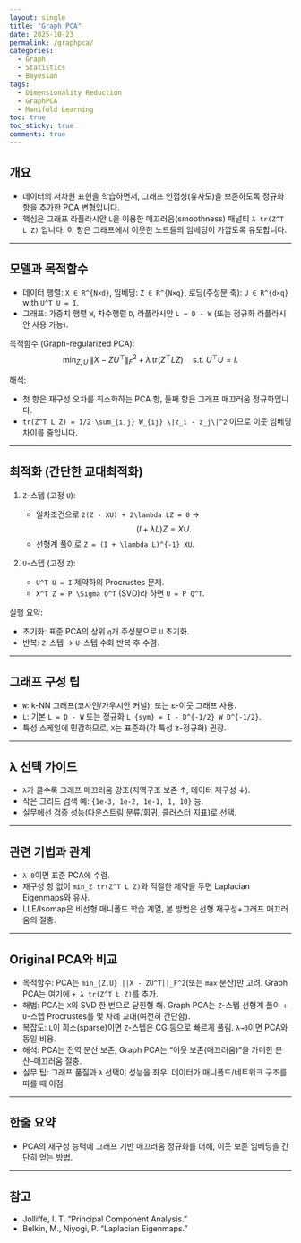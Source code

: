 ```yaml
---
layout: single
title: "Graph PCA"
date: 2025-10-23
permalink: /graphpca/
categories:
  - Graph
  - Statistics
  - Bayesian
tags:
  - Dimensionality Reduction
  - GraphPCA
  - Manifold Learning
toc: true
toc_sticky: true
comments: true
---
```


## 개요
- 데이터의 저차원 표현을 학습하면서, 그래프 인접성(유사도)을 보존하도록 정규화 항을 추가한 PCA 변형입니다.
- 핵심은 그래프 라플라시안 `L`을 이용한 매끄러움(smoothness) 패널티 `λ tr(Z^T L Z)` 입니다. 이 항은 그래프에서 이웃한 노드들의 임베딩이 가깝도록 유도합니다.

---

## 모델과 목적함수
- 데이터 행렬: `X ∈ R^{N×d}`, 임베딩: `Z ∈ R^{N×q}`, 로딩(주성분 축): `U ∈ R^{d×q}` with `U^T U = I`.
- 그래프: 가중치 행렬 `W`, 차수행렬 `D`, 라플라시안 `L = D - W` (또는 정규화 라플라시안 사용 가능).

목적함수 (Graph-regularized PCA):
$$
\min_{Z, U} \; \|X - Z U^\top\|_F^2 
\; + \; \lambda\,\mathrm{tr}(Z^\top L Z)
\quad\text{s.t. } U^\top U = I.
$$

해석:
- 첫 항은 재구성 오차를 최소화하는 PCA 항, 둘째 항은 그래프 매끄러움 정규화입니다.
- `tr(Z^T L Z) = 1/2 \sum_{i,j} W_{ij} \|z_i - z_j\|^2` 이므로 이웃 임베딩 차이를 줄입니다.

---

## 최적화 (간단한 교대최적화)
1) `Z`-스텝 (고정 `U`):
   - 일차조건으로 `2(Z - XU) + 2\lambda LZ = 0` →
     $$(I + \lambda L)Z = XU.$$
   - 선형계 풀이로 `Z = (I + \lambda L)^{-1} XU`.

2) `U`-스텝 (고정 `Z`):
   - `U^T U = I` 제약하의 Procrustes 문제.
   - `X^T Z = P \Sigma Q^T` (SVD)라 하면 `U = P Q^T`.

실행 요약:
- 초기화: 표준 PCA의 상위 `q`개 주성분으로 `U` 초기화.
- 반복: `Z`-스텝 → `U`-스텝 수회 반복 후 수렴.

---

## 그래프 구성 팁
- `W`: k-NN 그래프(코사인/가우시안 커널), 또는 ε-이웃 그래프 사용.
- `L`: 기본 `L = D - W` 또는 정규화 `L_{sym} = I - D^{-1/2} W D^{-1/2}`.
- 특성 스케일에 민감하므로, `X`는 표준화(각 특성 z-정규화) 권장.

---

## λ 선택 가이드
- `λ`가 클수록 그래프 매끄러움 강조(지역구조 보존 ↑, 데이터 재구성 ↓).
- 작은 그리드 검색 예: `{1e-3, 1e-2, 1e-1, 1, 10}` 등.
- 실무에선 검증 성능(다운스트림 분류/회귀, 클러스터 지표)로 선택.

---

## 관련 기법과 관계
- `λ→0`이면 표준 PCA에 수렴.
- 재구성 항 없이 `min_Z tr(Z^T L Z)`와 적절한 제약을 두면 Laplacian Eigenmaps와 유사.
- LLE/Isomap은 비선형 매니폴드 학습 계열, 본 방법은 선형 재구성+그래프 매끄러움의 절충.

---

## Original PCA와 비교
- 목적함수: PCA는 `min_{Z,U} ||X - ZU^T||_F^2`(또는 `max` 분산)만 고려. Graph PCA는 여기에 `+ λ tr(Z^T L Z)`를 추가.
- 해법: PCA는 `X`의 SVD 한 번으로 닫힌형 해. Graph PCA는 `Z`-스텝 선형계 풀이 + `U`-스텝 Procrustes를 몇 차례 교대(여전히 간단함).
- 복잡도: `L`이 희소(sparse)이면 `Z`-스텝은 CG 등으로 빠르게 풀림. `λ→0`이면 PCA와 동일 비용.
- 해석: PCA는 전역 분산 보존, Graph PCA는 “이웃 보존(매끄러움)”을 가미한 분산–매끄러움 절충.
- 실무 팁: 그래프 품질과 `λ` 선택이 성능을 좌우. 데이터가 매니폴드/네트워크 구조를 따를 때 이점.

---

## 한줄 요약
- PCA의 재구성 능력에 그래프 기반 매끄러움 정규화를 더해, 이웃 보존 임베딩을 간단히 얻는 방법.

---

## 참고
- Jolliffe, I. T. “Principal Component Analysis.”
- Belkin, M., Niyogi, P. “Laplacian Eigenmaps.”
